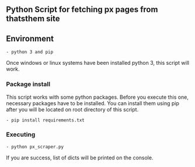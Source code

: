 Python Script for fetching px pages from thatsthem site
-------------------------------------------------------
## Environment
    - python 3 and pip
    
Once windows or linux systems have been installed python 3, this script will work.
### Package install
This script works with some python packages. Before you execute this one, necessary packages have to be installed.
You can install them using pip after you will be located on root directory of this script.

    - pip install requirements.txt
    
### Executing

    - python px_scraper.py
    
If you are success, list of dicts will be printed on the console.
    